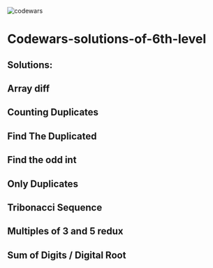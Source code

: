 ![codewars](https://user-images.githubusercontent.com/68942106/93658163-f4550780-f9ed-11ea-96b6-c7cf7910de62.png)


# Codewars-solutions-of-6th-level
## Solutions:
## Array diff
## Counting Duplicates
## Find The Duplicated
## Find the odd int
## Only Duplicates
## Tribonacci Sequence
## Multiples of 3 and 5 redux
## Sum of Digits / Digital Root
